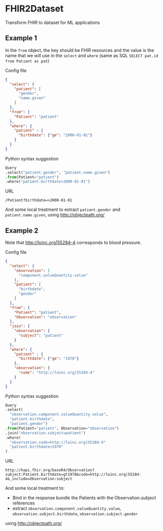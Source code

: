 # FHIR2Dataset

Transform FHIR to dataset for ML applications

## Example 1

In the `from` object, the key should be FHIR resources and the value is the name that we will use in the `select` and `where` (same as SQL `SELECT pat.id from Patient as pat`)

Config file
```json
{
  "select": {
    "patient": [
      "gender",
      "name.given"
    ]
  },
  "from": {
    "Patient": "patient"
  },
  "where": {
    "patient" : {
      "birthdate": {"ge": "2000-01-01"}
    }
  }
}
```

Python syntax suggestion
```python
Query
.select("patient.gender", "patient.name.given")
.from(Patient="patient")
.where("patient.birthdate>2000-01-01")
```

URL
```
/Patient?birthdate=>2000-01-01
```
And some local treatment to extract `patient.gender` and `patient.name.given`, using http://objectpath.org/
 

## Example 2

Note that http://loinc.org|55284-4 corresponds to blood pressure.

Config file
```json
{
  "select": {
    "observation": [
      "component.valueQuantity.value"
    ],
    "patient": [
      "birthdate",
      "gender"
    ]
  },
  "from": {
    "Patient": "patient",
    "Observation": "observation"
  },
  "join": {
    "observation": {
      "subject": "patient"
    }
  },
  "where": {
    "patient" : {
      "birthdate": {"ge": "1970"}
    },
    "observation": {
      "code": "http://loinc.org|55284-4"
    }
  }
}
```

Python syntax suggestion
```python
Query
.select(
  "observation.component.valueQuantity.value",
  "patient.birthdate",
  "patient.gender")
.from(Patient="patient", Observation="observation")
.join("observation.subject=patient")
.where(
  "observation.code=http://loinc.org|55284-4"
  "patient.birthdate>1970"
)
```

URL
```
http://hapi.fhir.org/baseR4/Observation?subject:Patient.birthdate=gt1970&code=http://loinc.org|55284-4&_include=Observation:subject
```
And some local treatment to:
- Bind in the response bundle the Patients with the Observation.subject references
- extract `observation.component.valueQuantity.value`, `observation.subject.birthdate`, `observation.subject.gender`

using http://objectpath.org/
